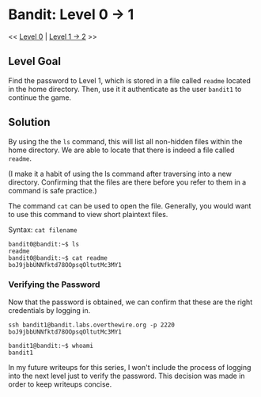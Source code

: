 # Bandit: Level 0 -> 1
<< [Level 0](https://github.com/Dennis-Dang/OverTheWire/blob/main/0_bandit/level_0.md) | [Level 1 -> 2](https://github.com/Dennis-Dang/OverTheWire/blob/main/0_bandit/level_1-2.md) >>

## Level Goal
Find the password to Level 1, which is stored in a file called `readme` located in the home directory. Then, use it it authenticate as the user `bandit1` to continue the game.

## Solution
By using the the `ls` command, this will list all non-hidden files within the home directory. We are able to locate that there is indeed a file called `readme`. 

(I make it a habit of using the ls command after traversing into a new directory. Confirming that the files are there before you refer to them in a command is safe practice.)

The command `cat` can be used to open the file. Generally, you would want to use this command to view short plaintext files.

Syntax: `cat filename`

```console
bandit0@bandit:~$ ls
readme
bandit0@bandit:~$ cat readme
boJ9jbbUNNfktd78OOpsqOltutMc3MY1
```

### Verifying the Password
Now that the password is obtained, we can confirm that these are the right credentials by logging in.
``` console
ssh bandit1@bandit.labs.overthewire.org -p 2220
boJ9jbbUNNfktd78OOpsqOltutMc3MY1

bandit1@bandit:~$ whoami
bandit1
```

In my future writeups for this series, I won't include the process of logging into the next level just to verify the password. This decision was made in order to keep writeups concise.
